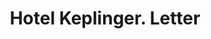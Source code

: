 ---
doi: 10.7916/D8D238RR
date_other: '1896'
date_other_textual: '1896'
form: correspondence
genre:
- Letters (correspondence)
name:
- Hotel Keplinger
object_in_context_url: https://biggert.cul.columbia.edu/items/view/ave_biggert_01236
subject_hierarchical_geographic:
- Alliance, Ohio, United States
subject_name:
- Hotel Keplinger
title: Hotel Keplinger. Letter
sort_title: Hotel Keplinger. Letter
call_number: ave_biggert_01236
coordinates:
- 40.913333333333334,-81.10805555555555
pid: ave_biggert_01236
identifiers: ave_biggert_01236
permalink: /biggert/ave_biggert_01236/
layout: iiif-image-page
---